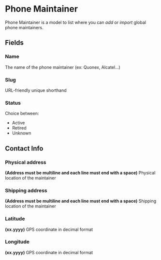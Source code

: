 # Phone Maintainer

Phone Maintainer is a model to list where you can *add* or *import* global phone maintainers.

## Fields

### Name
The name of the phone maintainer (ex: Quonex, Alcatel...)

### Slug
URL-friendly unique shorthand

### Status
Choice between:
 - Active
 - Retired
 - Unknown

## Contact Info

### Physical address
**(Address must be multiline and each line must end with a space)** 
Physical location of the maintainer

### Shipping address
**(Address must be multiline and each line must end with a space)** 
Shipping location of the maintainer

### Latitude
**(xx.yyyy)**
GPS coordinate in decimal format

### Longitude
**(xx.yyyy)**
GPS coordinate in decimal format


